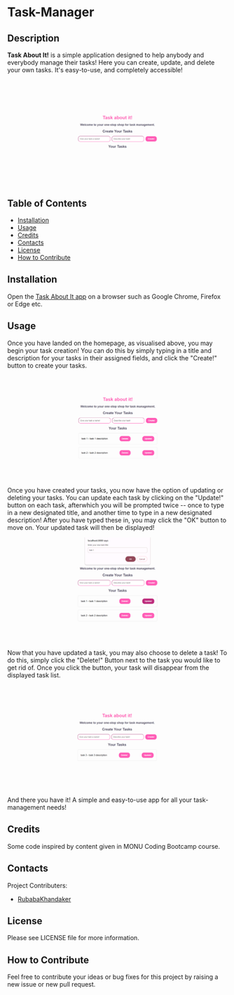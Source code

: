 # Task-Manager

## Description
    
**Task About It!** is a simple application designed to help anybody and everybody manage their tasks! Here you can create, update, and delete your own tasks. It's easy-to-use, and completely accessible!

![Screenshot of homepage](./client/src/assets/mainpage.png)
    
## Table of Contents
    
- [Installation](#installation)
- [Usage](#usage)
- [Credits](#credits)
- [Contacts](#contacts)
- [License](#license)
- [How to Contribute](#how-to-contribute)
    
## Installation
    
Open the [Task About It app]( https://rubabas-task-manager-a4515f92930f.herokuapp.com/) on a browser such as Google Chrome, Firefox or Edge etc.

## Usage

Once you have landed on the homepage, as visualised above, you may begin your task creation! You can do this by simply typing in a title and description for your tasks in their assigned fields, and click the "Create!" button to create your tasks.

![Screenshot of added tasks](./client/src/assets/task-add.png)

Once you have created your tasks, you now have the option of updating or deleting your tasks. You can update each task by clicking on the "Update!" button on each task, afterwhich you will be prompted twice -- once to type in a new designated title, and another time to type in a new designated description! After you have typed these in, you may click the "OK" button to move on. Your updated task will then be displayed!

![Screenshot of updating task](./client/src/assets/task-update.png)

Now that you have updated a task, you may also choose to delete a task! To do this, simply click the "Delete!" Button next to the task you would like to get rid of. Once you click the button, your task will disappear from the displayed task list.

![Screenshot of deleted task](./client/src/assets/task-delete.png)

And there you have it! A simple and easy-to-use app for all your task-management needs!

## Credits

Some code inspired by content given in MONU Coding Bootcamp course.

## Contacts

Project Contributers:
- [RubabaKhandaker](https://github.com/RubabaKhandaker)

## License

Please see LICENSE file for more information.  
 
## How to Contribute
    
Feel free to contribute your ideas or bug fixes for this project by raising a new issue or new pull request.